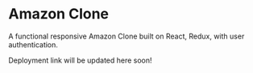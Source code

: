 # Amazon Clone

A functional responsive Amazon Clone built on React, Redux, with user authentication.

Deployment link will be updated here soon!

